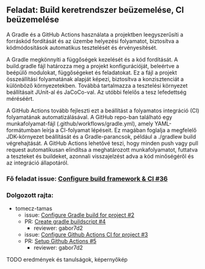 ## Feladat: Build keretrendszer beüzemelése, CI beüzemelése

A Gradle és a GitHub Actions használata a projektben leegyszerűsíti a forráskód fordítását és az üzembe helyezési folyamatot, biztosítva a kódmódosítások automatikus tesztelését és érvényesítését.

A Gradle megkönnyíti a függőségek kezelését és a kód fordítását. A build.gradle fájl határozza meg a projekt konfigurációját, beleértve a beépülő modulokat, függőségeket és feladatokat. Ez a fájl a projekt összeállítási folyamatának alapját képezi, biztosítva a konzisztenciát a különböző környezetekben. Továbbá tartalmazza a tesztelési környezet beállításait JUnit-al és JaCoCo-val. Az utóbbi felelős a tesz lefedettség méréséért.

A GitHub Actions tovább fejleszti ezt a beállítást a folyamatos integráció (CI) folyamatának automatizálásával. A GitHub repo-ban található egy munkafolyamat-fájl (.github/workflows/gradle.yml), amely YAML-formátumban leírja a CI-folyamat lépéseit. Ez magában foglalja a megfelelő JDK-környezet beállítását és a Gradle-parancsok, például a ./gradlew build végrehajtását. A GitHub Actions lehetővé teszi, hogy minden push vagy pull request automatikusan elindítsa a meghatározott munkafolyamatot, futtatva a teszteket és buildeket, azonnali visszajelzést adva a kód minőségéről és az integráció állapotáról.

### Fő feladat issue: [Configure build framework & CI #36](https://github.com/BME-MIT-IET/iet-hf-2024-macaroni/issues/36)

### Dolgozott rajta:
- tomecz-tamas
  - issue: [Configure Gradle build for project #2](https://github.com/BME-MIT-IET/iet-hf-2024-macaroni/issues/2)
  - PR: [Create gradle buildscript #4](https://github.com/BME-MIT-IET/iet-hf-2024-macaroni/pull/4)
    - reviewer: gabor7d2
  - issue: [Configure Github Actions CI for project #3](https://github.com/BME-MIT-IET/iet-hf-2024-macaroni/issues/3)
  - PR: [Setup Github Actions #5](https://github.com/BME-MIT-IET/iet-hf-2024-macaroni/pull/5)
    - reviewer: gabor7d2

TODO eredmények és tanulságok, képernyőkép